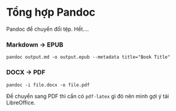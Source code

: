 # Tổng hợp Pandoc

Pandoc để chuyển đổi tệp. Hết....


### Markdown -> EPUB

```
pandoc output.md -o output.epub --metadata title="Book Title"
```

### DOCX -> PDF

```
pandoc -i file.docx -o file.pdf
```

Để chuyển sang PDF thì cần có `pdf-latex` gì đó nên mình gợi ý tải LibreOffice.
